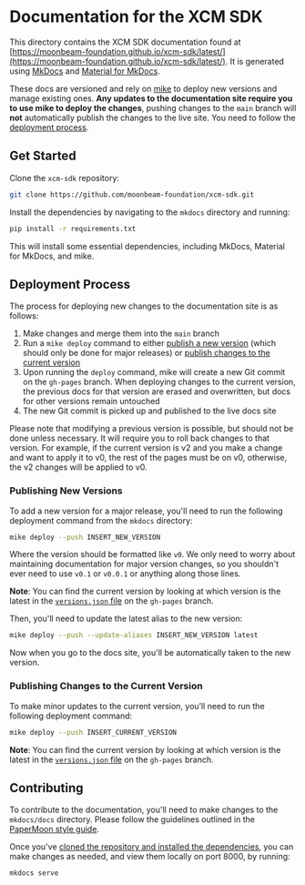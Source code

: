 # Documentation for the XCM SDK

This directory contains the XCM SDK documentation found at [https://moonbeam-foundation.github.io/xcm-sdk/latest/](https://moonbeam-foundation.github.io/xcm-sdk/latest/). It is generated using [MkDocs](https://www.mkdocs.org/) and [Material for MkDocs](https://squidfunk.github.io/mkdocs-material).

These docs are versioned and rely on [mike](https://github.com/jimporter/mike) to deploy new versions and manage existing ones. **Any updates to the documentation site require you to use mike to deploy the changes**, pushing changes to the `main` branch will **not** automatically publish the changes to the live site. You need to follow the [deployment process](#deployment-process).

## Get Started

Clone the `xcm-sdk` repository:

```bash
git clone https://github.com/moonbeam-foundation/xcm-sdk.git
```

Install the dependencies by navigating to the `mkdocs` directory and running:

```bash
pip install -r requirements.txt
```

This will install some essential dependencies, including MkDocs, Material for MkDocs, and mike.

## Deployment Process

The process for deploying new changes to the documentation site is as follows:

1. Make changes and merge them into the `main` branch
2. Run a `mike deploy` command to either [publish a new version](#publishing-new-versions) (which should only be done for major releases) or [publish changes to the current version](#publishing-changes-to-the-current-version)
3. Upon running the `deploy` command, mike will create a new Git commit on the `gh-pages` branch. When deploying changes to the current version, the previous docs for that version are erased and overwritten, but docs for other versions remain untouched
4. The new Git commit is picked up and published to the live docs site

Please note that modifying a previous version is possible, but should not be done unless necessary. It will require you to roll back changes to that version. For example, if the current version is v2 and you make a change and want to apply it to v0, the rest of the pages must be on v0, otherwise, the v2 changes will be applied to v0.

### Publishing New Versions

To add a new version for a major release, you'll need to run the following deployment command from the `mkdocs` directory:

```bash
mike deploy --push INSERT_NEW_VERSION
```

Where the version should be formatted like `v0`. We only need to worry about maintaining documentation for major version changes, so you shouldn't ever need to use `v0.1` or `v0.0.1` or anything along those lines.

**Note**: You can find the current version by looking at which version is the latest in the [`versions.json` file](https://github.com/moonbeam-foundation/xcm-sdk/blob/gh-pages/versions.json) on the `gh-pages` branch.

Then, you'll need to update the latest alias to the new version:

```bash
mike deploy --push --update-aliases INSERT_NEW_VERSION latest
```

Now when you go to the docs site, you'll be automatically taken to the new version.

### Publishing Changes to the Current Version

To make minor updates to the current version, you’ll need to run the following deployment command:

```bash
mike deploy --push INSERT_CURRENT_VERSION
```

**Note**: You can find the current version by looking at which version is the latest in the [`versions.json` file](https://github.com/moonbeam-foundation/xcm-sdk/blob/gh-pages/versions.json) on the `gh-pages` branch.

## Contributing

To contribute to the documentation, you'll need to make changes to the `mkdocs/docs` directory. Please follow the guidelines outlined in the [PaperMoon style guide](https://github.com/papermoonio/documentation-style-guide/blob/main/style-guide.md).

Once you've [cloned the repository and installed the dependencies](#get-started), you can make changes as needed, and view them locally on port 8000, by running:

```bash
mkdocs serve
```
